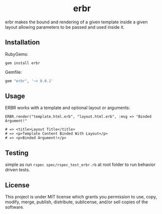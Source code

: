 # <div align="center"> erbr </div>
erbr makes the bound and rendering of a given template inside a given layout allowing parameters to be passed and used inside it.

## Installation
RubyGems:
```
gem install erbr
```
Gemfile: 
```sh
gem "erbr", '~> 0.0.1'
```

## Usage
ERBR works with a template and optional layout or arguments:
<br>
```
ERBR.render("template.html.erb", "layout.html.erb", :msg => "Binded Argument!"

# => <title>Layout Title</title>
# => <p>Template Content Binded With Layout</p>
# => <p>Binded Argument!</p>
```
<div align="center">

</div>

## Testing
simple as run ```rspec spec/rspec_test_erbr.rb``` at root folder to run behavior driven tests.
<br>

## License
This project is under MIT license which grants you permission to use, copy, modify, merge, publish, distribute, sublicense, and/or sell copies of the software.
